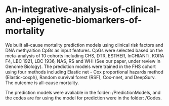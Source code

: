 # An-integrative-analysis-of-clinical-and-epigenetic-biomarkers-of-mortality

We built all-cause mortality prediction models using clinical risk factors and DNA methyaltion CpGs as input features. CpGs were selected based on the meta-analysis of 10 cohorts including CHS, DTR, ESTHER, InCHIANTi, KORA F4, LBC 1921, LBC 1936, NAS, RS and WHI (See our paper, under review in Genome Biology). The prediction models were trained in the FHS cohort using four methods including Elastic net - Cox proportional hazards method (Elastic-coxph), Random survival forest (RSF), Cox-nnet, and DeepSurv. The outcome is all-cause mortality.

The prediction models were avaliable in the folder: /PredictionModels, and the codes are for using the model for prediction were in the folder: /Codes. 
